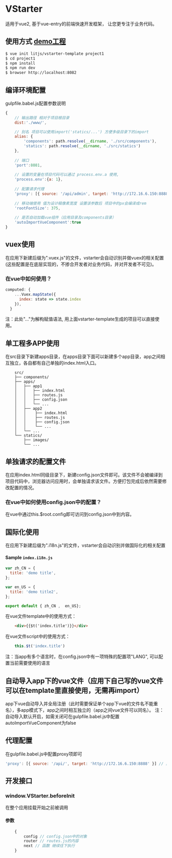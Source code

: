 # VStarter
适用于vue2, 基于vue-entry的前端快速开发框架， 让您更专注于业务代码。

## 使用方式 [demo工程](https://github.com/litjs/vstarter-app-demo)

``` sh
$ vue init litjs/vstarter-template project1
$ cd project1
$ npm install
$ npm run dev
$ browser http://localhost:8082
```

## 编译环境配置
gulpfile.babel.js配置参数说明
``` js
{
    // 输出路径 相对于项目根目录
    dist:'./www/', 

    // 别名 项目可以使用import('statics/...') 方便多级目录下的import
    alias: {  
        'components': path.resolve(__dirname, './src/components'),
        'statics': path.resolve(__dirname, './src/statics')
    },
    
    // 端口
    'port':8081, 
    
    // 设置的变量在项目代码可以通过 process.env.a 使用,
    'process.env':{a: 1},  
    
    // 配置请求代理
    'proxy': [{ source: '/api/admin', target: 'http://172.16.6.150:8888' }],
    
    // 移动端使用 值为设计稿像素宽度 设置该参数后 项目中的px会编译成rem
    'rootFontSize': 375,
    
    // 是否自动加载vue组件（应用目录及components目录）
    'autoImportVueComponent':true
}
```

## vuex使用
在应用下新建后缀为".vuex.js"的文件，vstarter会自动识别并做vuex的相关配置(这些配置是在底层实现的，不掺合开发者对业务代码，并对开发者不可见)。

### 在vue中如何使用？
``` js
computed: {
    ...Vuex.mapState({
      index: state => state.index
    }),
  }
```
注：此处"..."为解构赋值语法, 用上面vstarter-template生成的项目可以直接使用。

## 单工程多APP使用
在src目录下新建apps目录，在apps目录下面可以新建多个app目录，app之间相互独立，各自都有自己单独的index.html入口。

```
    src/
    ├── components/
    ├── apps/
    │   ├── app1
    │   │   ├── index.html
    │   │   ├── routes.js
    │   │   ├── config.json
    │   │   └── ...
    │   ├── app2
    │   │    ├── index.html
    │   │    ├── routes.js
    │   │    ├── config.json
    │   │    └── ...
    │   └── ...
    └── statics/
        ├── images/
        └── ...
```

## 单独请求的配置文件
在应用index.html同级目录下，新建config.json文件即可。该文件不会被编译到项目代码中，浏览器访问应用时，会单独请求该文件。方便打包完成后依然需要修改配置的情况。

### 在vue中如何使用config.json中的配置？
在vue中通过this.$root.config即可访问到config.json中到内容。

## 国际化使用
在应用下新建后缀为".i18n.js"的文件，vstarter会自动识别并做国际化的相关配置

#### Sample `index.i18n.js`
``` js
var zh_CN = {
  title: 'demo title',
};

var en_US = {
  title: 'demo title2',
};

export default { zh_CN ,  en_US};

```

在vue文件template中的使用方式：
``` html
    <div>{{$t('index.title')}}</div>
```

在vue文件script中的使用方式：
``` js
    this.$t('index.title')
```

注：当app有多个语言时，在config.json中有一项特殊的配置项"LANG", 可以配置当前需要使用的语言


## 自动导入app下的vue文件（应用下自己写的vue文件可以在template里直接使用，无需再import）
app下vue自动导入并全局注册（此时需要保证单个app下vue的文件名不能重名），多app模式下，app之间时相互独立的（app之间vue文件可以同名）。
    注：自动导入默认开启，如需关闭可在gulpfile.babel.js中配置autoImportVueComponent为false
    
## 代理配置
在gulpfile.babel.js中配置proxy项即可
``` js
'proxy': [{ source: '/api/', target: 'http://172.16.6.150:8888' }] // 其中/api为需要代理的接口前缀，target是需要代理到的真实服务地址
```
    
## 开发接口

### window.VStarter.beforeInit
在整个应用挂载开始之前被调用

#### 参数
``` js
    {
        config // config.json中的对象
        router // routes.js的内容
        next // 函数 继续往下执行
    }
```
